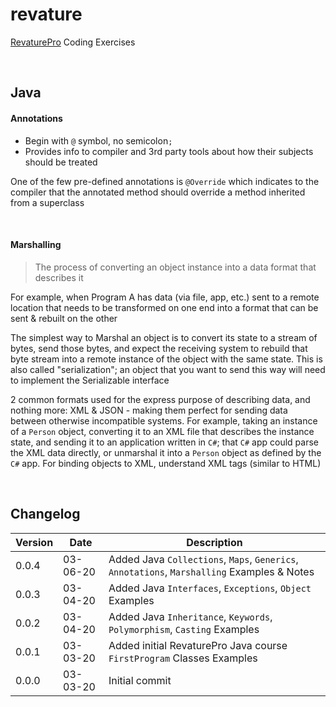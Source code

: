 
# revature

[RevaturePro](https://app.revature.com/) Coding Exercises

<br>

##  Java

#### Annotations

- Begin with `@` symbol, no semicolon`;`
- Provides info to compiler and 3rd party tools about how their subjects should be treated

One of the few pre-defined annotations is `@Override` which indicates to the compiler that the annotated method should override a method inherited from a superclass

<br>

#### Marshalling

> The process of converting an object instance into a data format that describes it

For example, when Program A has data (via file, app, etc.) sent to a remote location that needs to be transformed on one end into a format that can be sent & rebuilt on the other

The simplest way to Marshal an object is to convert its state to a stream of bytes, send those bytes, and expect the receiving system to rebuild that byte stream into a remote instance of the object with the same state. This is also called "serialization"; an object that you want to send this way will need to implement the Serializable interface

2 common formats used for the express purpose of describing data, and nothing more: XML & JSON - making them perfect for sending data between otherwise incompatible systems. For example, taking an instance of a `Person` object, converting it to an XML file that describes the instance state, and sending it to an application written in `C#`; that `C#` app could parse the XML data directly, or unmarshal it into a `Person` object as defined by the `C#` app. For binding objects to XML, understand XML tags (similar to HTML)

<br>

## Changelog

| Version | Date     | Description |
|---------|----------|-------------|
| 0.0.4   | 03-06-20 | Added Java `Collections`, `Maps`, `Generics`, `Annotations`, `Marshalling` Examples & Notes |
| 0.0.3   | 03-04-20 | Added Java `Interfaces`, `Exceptions`, `Object` Examples |
| 0.0.2   | 03-04-20 | Added Java `Inheritance`, `Keywords`, `Polymorphism`, `Casting` Examples |
| 0.0.1   | 03-03-20 | Added initial RevaturePro Java course `FirstProgram` Classes Examples |
| 0.0.0   | 03-03-20 | Initial commit |
